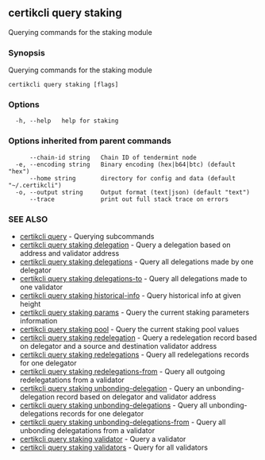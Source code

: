 ## certikcli query staking

Querying commands for the staking module

### Synopsis

Querying commands for the staking module

```
certikcli query staking [flags]
```

### Options

```
  -h, --help   help for staking
```

### Options inherited from parent commands

```
      --chain-id string   Chain ID of tendermint node
  -e, --encoding string   Binary encoding (hex|b64|btc) (default "hex")
      --home string       directory for config and data (default "~/.certikcli")
  -o, --output string     Output format (text|json) (default "text")
      --trace             print out full stack trace on errors
```

### SEE ALSO

* [certikcli query](certikcli_query.md)	 - Querying subcommands
* [certikcli query staking delegation](certikcli_query_staking_delegation.md)	 - Query a delegation based on address and validator address
* [certikcli query staking delegations](certikcli_query_staking_delegations.md)	 - Query all delegations made by one delegator
* [certikcli query staking delegations-to](certikcli_query_staking_delegations-to.md)	 - Query all delegations made to one validator
* [certikcli query staking historical-info](certikcli_query_staking_historical-info.md)	 - Query historical info at given height
* [certikcli query staking params](certikcli_query_staking_params.md)	 - Query the current staking parameters information
* [certikcli query staking pool](certikcli_query_staking_pool.md)	 - Query the current staking pool values
* [certikcli query staking redelegation](certikcli_query_staking_redelegation.md)	 - Query a redelegation record based on delegator and a source and destination validator address
* [certikcli query staking redelegations](certikcli_query_staking_redelegations.md)	 - Query all redelegations records for one delegator
* [certikcli query staking redelegations-from](certikcli_query_staking_redelegations-from.md)	 - Query all outgoing redelegatations from a validator
* [certikcli query staking unbonding-delegation](certikcli_query_staking_unbonding-delegation.md)	 - Query an unbonding-delegation record based on delegator and validator address
* [certikcli query staking unbonding-delegations](certikcli_query_staking_unbonding-delegations.md)	 - Query all unbonding-delegations records for one delegator
* [certikcli query staking unbonding-delegations-from](certikcli_query_staking_unbonding-delegations-from.md)	 - Query all unbonding delegatations from a validator
* [certikcli query staking validator](certikcli_query_staking_validator.md)	 - Query a validator
* [certikcli query staking validators](certikcli_query_staking_validators.md)	 - Query for all validators


